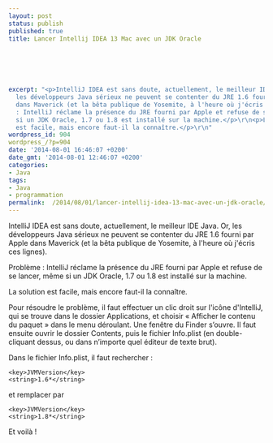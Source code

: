 ```yaml
---
layout: post
status: publish
published: true
title: Lancer Intellij IDEA 13 Mac avec un JDK Oracle

  
  



excerpt: "<p>IntelliJ IDEA est sans doute, actuellement, le meilleur IDE Java. Or,
  les développeurs Java sérieux ne peuvent se contenter du JRE 1.6 fourni par Apple
  dans Maverick (et la bêta publique de Yosemite, à l'heure où j'écris ces lignes).</p>\r\n<p>Problème
  : IntelliJ réclame la présence du JRE fourni par Apple et refuse de se lancer, même
  si un JDK Oracle, 1.7 ou 1.8 est installé sur la machine.</p>\r\n<p>La solution
  est facile, mais encore faut-il la connaître.</p>\r\n"
wordpress_id: 904
wordpress_/?p=904
date: '2014-08-01 16:46:07 +0200'
date_gmt: '2014-08-01 12:46:07 +0200'
categories:
- Java
tags:
- Java
- programmation
permalink:  /2014/08/01/lancer-intellij-idea-13-mac-avec-un-jdk-oracle/
---
```

<p>IntelliJ IDEA est sans doute, actuellement, le meilleur IDE Java. Or, les développeurs Java sérieux ne peuvent se contenter du JRE 1.6 fourni par Apple dans Maverick (et la bêta publique de Yosemite, à l'heure où j'écris ces lignes).</p>
<p>Problème : IntelliJ réclame la présence du JRE fourni par Apple et refuse de se lancer, même si un JDK Oracle, 1.7 ou 1.8 est installé sur la machine.</p>
<p>La solution est facile, mais encore faut-il la connaître.</p>
<p><a id="more"></a><a id="more-904"></a></p>
<p>Pour résoudre le problème, il faut effectuer un clic droit sur l'icône d'IntelliJ, qui se trouve dans le dossier Applications, et choisir « Afficher le contenu du paquet » dans le menu déroulant. Une fenêtre du Finder s’ouvre. Il faut ensuite ouvrir le dossier Contents, puis le fichier Info.plist (en double-cliquant dessus, ou dans n’importe quel éditeur de texte brut).</p>
<p>Dans le fichier Info.plist, il faut rechercher :</p>
<p><code>&lt;key&gt;JVMVersion&lt;/key&gt;</code><br /><code>&lt;string&gt;1.6*&lt;/string&gt;</code></p>
<p>et remplacer par</p>
<p><code>&lt;key&gt;JVMVersion&lt;/key&gt;</code><br /><code>&lt;string&gt;1.8*&lt;/string&gt;</code></p>
<p>Et voilà !</p>
